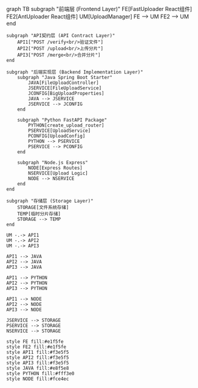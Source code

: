 graph TB
    subgraph "前端层 (Frontend Layer)"
        FE[FastUploader React组件]
        FE2[AntUploader React组件]
        UM[UploadManager]
        FE --> UM
        FE2 --> UM
    end
    
    subgraph "API契约层 (API Contract Layer)"
        API1["POST /verify<br/>验证文件"]
        API2["POST /upload<br/>上传分片"]
        API3["POST /merge<br/>合并分片"]
    end
    
    subgraph "后端实现层 (Backend Implementation Layer)"
        subgraph "Java Spring Boot Starter"
            JAVA[FileUploadController]
            JSERVICE[FileUploadService]
            JCONFIG[BigUploadProperties]
            JAVA --> JSERVICE
            JSERVICE --> JCONFIG
        end
        
        subgraph "Python FastAPI Package"
            PYTHON[create_upload_router]
            PSERVICE[UploadService]
            PCONFIG[UploadConfig]
            PYTHON --> PSERVICE
            PSERVICE --> PCONFIG
        end
        
        subgraph "Node.js Express"
            NODE[Express Routes]
            NSERVICE[Upload Logic]
            NODE --> NSERVICE
        end
    end
    
    subgraph "存储层 (Storage Layer)"
        STORAGE[文件系统存储]
        TEMP[临时分片存储]
        STORAGE --> TEMP
    end
    
    UM -.-> API1
    UM -.-> API2
    UM -.-> API3
    
    API1 --> JAVA
    API2 --> JAVA
    API3 --> JAVA
    
    API1 --> PYTHON
    API2 --> PYTHON
    API3 --> PYTHON
    
    API1 --> NODE
    API2 --> NODE
    API3 --> NODE
    
    JSERVICE --> STORAGE
    PSERVICE --> STORAGE
    NSERVICE --> STORAGE
    
    style FE fill:#e1f5fe
    style FE2 fill:#e1f5fe
    style API1 fill:#f3e5f5
    style API2 fill:#f3e5f5
    style API3 fill:#f3e5f5
    style JAVA fill:#e8f5e8
    style PYTHON fill:#fff3e0
    style NODE fill:#fce4ec